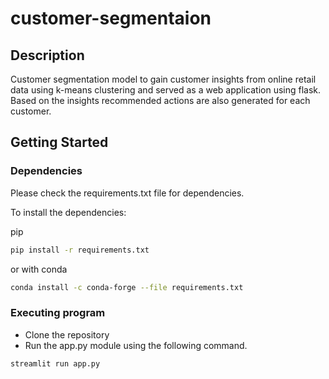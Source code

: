# customer-segmentaion

## Description
Customer segmentation model to gain customer insights from online retail data using k-means clustering and served as a web application using flask. Based on the insights recommended actions are also generated for each customer.
 
## Getting Started
### Dependencies
Please check the requirements.txt file for dependencies.

To install the dependencies:

pip
```bash
pip install -r requirements.txt
```
or with conda
```bash
conda install -c conda-forge --file requirements.txt
```
### Executing program
- Clone the repository
- Run the app.py module using the following command.
```bash
streamlit run app.py
```




